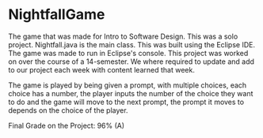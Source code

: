 # NightfallGame
The game that was made for Intro to Software Design. This was a solo project.
Nightfall.java is the main class.
This was built using the Eclipse IDE. The game was made to run in Eclipse's console. 
This project was worked on over the course of a 14-semester. We where required to update and add to our project each week with content learned that week.

The game is played by being given a prompt, with multiple choices, each choice has a number, the player inputs the number of the choice they want to do and the game will move to the next prompt, the prompt it moves to depends on the choice of the player.


Final Grade on the Project: 96% (A)
